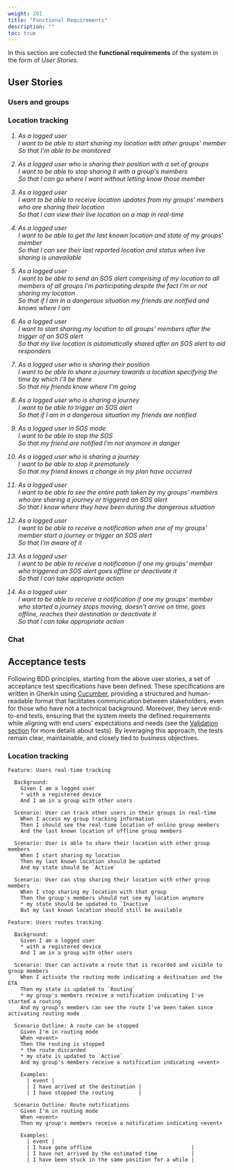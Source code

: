 ```yaml
---
weight: 201
title: "Functional Requirements"
description: ""
toc: true
---
```


In this section are collected the **functional requirements** of the system in the form of _User Stories_.

## User Stories

### Users and groups

### Location tracking

<em>

1. As a logged user \
   I want to be able to start sharing my location with other groups' member \
   So that I'm able to be monitored

2. As a logged user who is sharing their position with a set of groups \
   I want to be able to stop sharing it with a group's members \
   So that I can go where I want without letting know those member

3. As a logged user \
   I want to be able to receive location updates from my groups' members who are sharing their location \
   So that I can view their live location on a map in real-time

4. As a logged user \
   I want to be able to get the last known location and state of my groups' member \
   So that I can see their last reported location and status when live sharing is unavailable

5. As a logged user \
   I want to be able to send an SOS alert comprising of my location to all members of all groups I'm participating despite the fact I'm or not sharing my location \
   So that if I am in a dangerous situation my friends are notified and knows where I am

6. As a logged user \
   I want to start sharing my location to all groups' members after the trigger of an SOS alert \
   So that my live location is automatically shared after an SOS alert to aid responders

7. As a logged user who is sharing their position \
   I want to be able to share a journey towards a location specifying the time by which I'll be there \
   So that my friends know where I'm going

8. As a logged user who is sharing a journey \
   I want to be able to trigger an SOS alert \
   So that if I am in a dangerous situation my friends are notified

9. As a logged user in SOS mode \
   I want to be able to stop the SOS \
   So that my friend are notified I'm not anymore in danger

10. As a logged user who is sharing a journey \
    I want to be able to stop it prematurely \
    So that my friend knows a change in my plan have occurred

11. As a logged user \
    I want to be able to see the entire path taken by my groups' members who are sharing a journey or triggered an SOS alert \
    So that I know where they have been during the dangerous situation 

12. As a logged user \
    I want to be able to receive a notification when one of my groups' member start a journey or trigger an SOS alert \
    So that I'm aware of it

13. As a logged user \
    I want to be able to receive a notification if one my groups' member who triggered an SOS alert goes offline or deactivate it \
    So that I can take appropriate action

14. As a logged user \
    I want to be able to receive a notification if one my groups' member who started a journey stops moving, doesn't arrive on time, goes offline, reaches their destination or deactivate it \
    So that I can take appropriate action

</em>

### Chat

## Acceptance tests

Following BDD principles, starting from the above user stories, a set of acceptance test specifications have been defined.
These specifications are written in Gherkin using [Cucumber](https://cucumber.io), providing a structured and human-readable format that facilitates communication between stakeholders, even for those who have not a technical background.
Moreover, they serve end-to-end tests, ensuring that the system meets the defined requirements while aligning with end users' expectations and needs (see the [Validation section]() for more details about tests).
By leveraging this approach, the tests remain clear, maintainable, and closely tied to business objectives.

### Location tracking

```gherkin
Feature: Users real-time tracking

  Background:
    Given I am a logged user
    * with a registered device
    And I am in a group with other users

  Scenario: User can track other users in their groups in real-time
    When I access my group tracking information
    Then I should see the real-time location of online group members
    And the last known location of offline group members

  Scenario: User is able to share their location with other group members
    When I start sharing my location
    Then my last known location should be updated
    And my state should be `Active`

  Scenario: User can stop sharing their location with other group members
    When I stop sharing my location with that group
    Then the group's members should not see my location anymore
    * my state should be updated to `Inactive`
    But my last known location should still be available
```

```gherkin
Feature: Users routes tracking

  Background:
    Given I am a logged user
    * with a registered device
    And I am in a group with other users

  Scenario: User can activate a route that is recorded and visible to group members
    When I activate the routing mode indicating a destination and the ETA
    Then my state is updated to `Routing`
    * my group's members receive a notification indicating I've started a routing
    And my group's members can see the route I've been taken since activating routing mode

  Scenario Outline: A route can be stopped
    Given I'm in routing mode
    When <event>
    Then the routing is stopped
    * the route discarded
    * my state is updated to `Active`
    And my group's members receive a notification indicating <event>

    Examples:
      | event |
      | I have arrived at the destination |
      | I have stopped the routing        |

  Scenario Outline: Route notifications
    Given I'm in routing mode
    When <event>
    Then my group's members receive a notification indicating <event>

    Examples:  
      | event |
      | I have gone offline                                |
      | I have not arrived by the estimated time           |
      | I have been stuck in the same position for a while |
```

